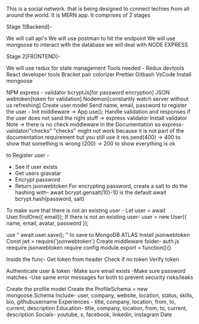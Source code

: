 This is a social network.
that is being designed to connect techies from all around the world.
It is MERN app.
It comprises of 2 stages

Stage 1[Backend]-

We will call api's
We will use postman to hit the endpoint
We will use mongoose to interact with the database
we will deal with NODE EXPRESS

Stage 2[FRONTEND]-

We will use redux for state management
Tools needed -
Redux devtools
React developer tools
Bracket pair colorizer
Prettier
Gitbash VsCode
Install mongoose

NPM express - validator
bcryptJs[for password encryption]
JSON webtoken[token for validation]
Nodemon[constantly watch server without us refreshing]
Create user.model
Send name, email, password to register the user -
Init middleware -> App.use();
Handle validation and responses if the user does not sand the right stuff ->
express validator
Install validator
Note -> there is no check middleware in the Documentation so express-validator/"checks"
"checks" might not work because it is not part of the documentation requirement but you still use it
res.send(400) -> 400 to show that something is wrong
(200) -> 200 to show everything is ok

to Register user -

- See if user exists
- Get users gravatar
- Encrypt password
- Return jsonwebtoken
  For encrypting password, create a salt to do the hashing with-
  await bcrypt.gensalt(10)-10 is the default
  await bcrypt.hash(password, salt)

To make sure that there is not an existing user -
Let user = await User.findOne({ email});
If there is not an existing user-
user = new User({
name,
email,
avatar,
password
});

use " await user.save(); " to save to MongoDB ATLAS
Install jsonwebtoken
Const jwt = require('jsonwebtoken')
Create middleware folder-
auth.js
reequire jsonwebtoken
require config
module.export = function(){}

Inside the func-
Get token from header
Check if no token
Verify token

Authenticate user & token
-Make sure email exists
-Make sure password matches
-Use same error messages for both to prevent security risks/leaks

Create the profile model
Create the ProfileSchema = new mongoose.Schema
Include-
user, company, website, location, status, skills, bio, githubusername
Experiences - title, company, location, from, to, current, description
Education- title, company, location, from, to, current, description
Socials- youtube, x, facebook, linkedin, instagram
Date
